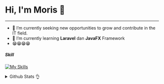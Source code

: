 <!-- ![Morissarkol](img/github-header-banner.png) -->
# Hi, I'm Moris 👋
________________________________________________________________________
<!--
**Morissarkol/Morissarkol** is a ✨ _special_ ✨ repository because its `README.md` (this file) appears on your GitHub profile.

Here are some ideas to get you started:

- 🔭 I’m currently working on ...
- 🌱 I’m currently learning ...
- 👯 I’m looking to collaborate on ...
- 🤔 I’m looking for help with ...
- 💬 Ask me about ...
- 📫 How to reach me: ...
- 😄 Pronouns: ...
- ⚡ Fun fact: ...
-->

- 🔭 I’m currently seeking new opportunities to grow and contribute in the IT field.
- 🌱 I’m currently learning **Laravel** dan **JavaFX** Framework
- 😁😁😁😁

##### Skill

[![My Skills](https://skillicons.dev/icons?i=html,css,php,javascript,kotlin,laravel,flutter,javaFx,&theme=dark)](https://skillicons.dev)


<details>

<summary> Github Stats 👌</summary>

![Moris's GitHub stats](https://github-readme-stats.vercel.app/api?username=Moris&hide=contribs,prs&show_icons=true&theme=shadow_blue)

</details>